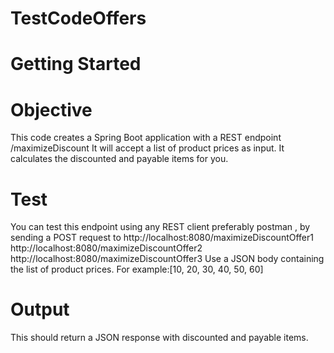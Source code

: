 # TestCodeOffers

# Getting Started

# Objective
This code creates a Spring Boot application with a  REST endpoint /maximizeDiscount 
It will accept a list of product prices as input.
It calculates the discounted and payable items for you.

# Test 
You can test this endpoint using any REST client preferably postman ,
by sending a POST request to http://localhost:8080/maximizeDiscountOffer1
http://localhost:8080/maximizeDiscountOffer2
http://localhost:8080/maximizeDiscountOffer3
Use a JSON body containing the list of product prices. 
For example:[10, 20, 30, 40, 50, 60]

# Output
This should return a JSON response with discounted and payable items.
